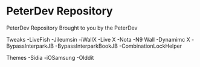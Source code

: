 # PeterDev Repository

PeterDev Repository
Brought to you by the PeterDev


Tweaks
-LiveFish
-Jileumsin
-iWallX
-Live X
-Nota
-N9 Wall
-Dynamimc X
-BypassInterparkJB
-BypassInterparkBookJB
-CombinationLockHelper

Themes
-Sidia
-iOSamsung
-Olddit
